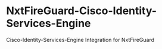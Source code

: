 # NxtFireGuard-Cisco-Identity-Services-Engine
Cisco-Identity-Services-Engine Integration for NxtFireGuard
